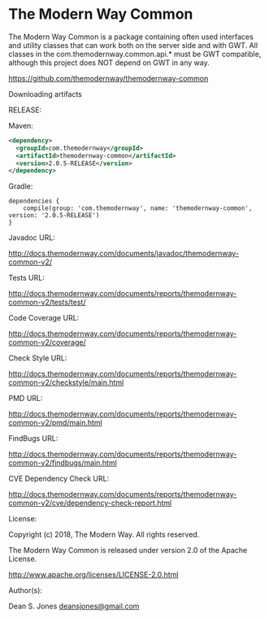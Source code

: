 The Modern Way Common
======

The Modern Way Common is a package containing often used interfaces and utility classes that can work both on the server side and with GWT. All classes in the com.themodernway.common.api.* must be GWT compatible, although this project does NOT depend on GWT in any way.

https://github.com/themodernway/themodernway-common

Downloading artifacts

RELEASE:

Maven:
```xml
<dependency>
  <groupId>com.themodernway</groupId>
  <artifactId>themodernway-common</artifactId>
  <version>2.0.5-RELEASE</version>
</dependency>
```
Gradle:
```
dependencies {
    compile(group: 'com.themodernway', name: 'themodernway-common', version: '2.0.5-RELEASE')
}
```
Javadoc URL:

http://docs.themodernway.com/documents/javadoc/themodernway-common-v2/

Tests URL:

http://docs.themodernway.com/documents/reports/themodernway-common-v2/tests/test/

Code Coverage URL:

http://docs.themodernway.com/documents/reports/themodernway-common-v2/coverage/

Check Style URL:

http://docs.themodernway.com/documents/reports/themodernway-common-v2/checkstyle/main.html

PMD URL:

http://docs.themodernway.com/documents/reports/themodernway-common-v2/pmd/main.html

FindBugs URL:

http://docs.themodernway.com/documents/reports/themodernway-common-v2/findbugs/main.html

CVE Dependency Check URL:

http://docs.themodernway.com/documents/reports/themodernway-common-v2/cve/dependency-check-report.html

License:

Copyright (c) 2018, The Modern Way. All rights reserved.

The Modern Way Common is released under version 2.0 of the Apache License.

http://www.apache.org/licenses/LICENSE-2.0.html

Author(s):

Dean S. Jones
deansjones@gmail.com
